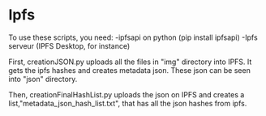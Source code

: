 # Ipfs

To use these scripts, you need:
-ipfsapi on python (pip install ipfsapi)
-Ipfs serveur (IPFS Desktop, for instance)

First, creationJSON.py uploads all the files in "img" directory into IPFS. It gets the ipfs hashes and creates metadata json. These json can be seen into "json" directory.

Then, creationFinalHashList.py uploads the json on IPFS and creates a list,"metadata_json_hash_list.txt", that has all the json hashes from ipfs. 


